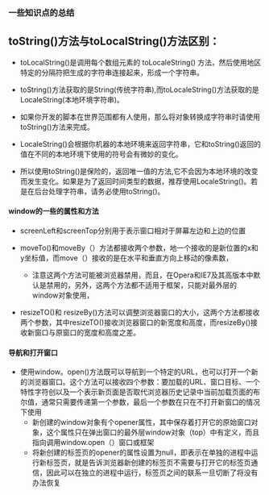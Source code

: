 ### 一些知识点的总结

## toString\(\)方法与toLocalString\(\)方法区别：

* toLocalString\(\)是调用每个数组元素的 toLocaleString\(\) 方法，然后使用地区特定的分隔符把生成的字符串连接起来，形成一个字符串。

* toString\(\)方法获取的是String\(传统字符串\),而toLocaleString\(\)方法获取的是LocaleString\(本地环境字符串\)。

* 如果你开发的脚本在世界范围都有人使用，那么将对象转换成字符串时请使用toString\(\)方法来完成。

* LocaleString\(\)会根据你机器的本地环境来返回字符串，它和toString\(\)返回的值在不同的本地环境下使用的符号会有微妙的变化。

* 所以使用toString\(\)是保险的，返回唯一值的方法,它不会因为本地环境的改变而发生变化。如果是为了返回时间类型的数据，推荐使用LocaleString\(\)。若是在后台处理字符串，请务必使用toString\(\)。

#### window的一些的属性和方法

* screenLeft和screenTop分别用于表示窗口相对于屏幕左边和上边的位置
* moveTo\(\)和moveBy（）方法都接收两个参数，地一个接收的是新位置的x和y坐标值，而move（）接收的是在水平和垂直方向上移动的像素数，

  * 注意这两个方法可能被浏览器禁用，而且，在Opera和IE7及其高版本中默认是禁用的，另外，这两个方法都不适用于框架，只能对最外层的window对象使用，

* resizeTO\(\)和 resizeBy\(\)方法可以调整浏览器窗口的大小，这两个方法都接收两个参数，其中resizeTO\(\)接收浏览器窗口的新宽度和高度，而resizeBy\(\)接收新窗口与原窗口的宽度和高度之差。

#### 导航和打开窗口

* 使用window。open\(\)方法既可以导航到一个特定的URL，也可以打开一个新的浏览器窗口。这个方法可以接收四个参数：要加载的URL、窗口目标、一个特性字符创以及一个表示新页面是否取代浏览器历史记录中当前加载页面的布尔值，通常只需要传递第一个参数，最后一个参数在只在不打开新窗口的情况下使用
  * 新创建的window对象有个opener属性，其中保存着打开它的原始窗口对象，这个属性只在弹出窗口的最外层window对象（top）中有定义，而且指向调用window.open（）窗口或框架
  * 将新创建的标签页的opener的属性设置为null，即表示在单独的进程中运行新标签页，就是告诉浏览器新创建的标签页不需要与打开它的标签页通信，因此可以在独立的进程中运行，标签页之间的联系一旦切断了将没有办法恢复



